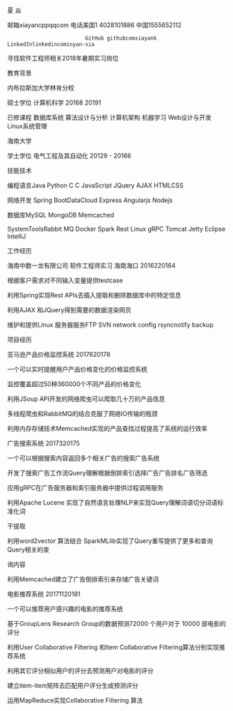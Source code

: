 



 夏 焱 

邮箱xiayancppqqcom     电话美国1 4028101886     中国1555652112 

                             GitHub githubcomxiayank     LinkedInlinkedincominyan-xia 

  

寻找软件工程师相关2018年暑期实习岗位 

教育背景 

内布拉斯加大学林肯分校                                                       

硕士学位 计算机科学          20168   20191 

已修课程 数据库系统 算法设计与分析 计算机架构 机器学习 Web设计与开发 Linux系统管理 

海南大学 

学士学位 电气工程及其自动化       20129 - 20166 

技能技术                                                                         

 编程语言Java Python C C JavaScript JQuery AJAX HTMLCSS 

 网络开发 Spring BootDataCloud Express Angularjs Nodejs 

 数据库MySQL MongoDB Memcached 

 SystemToolsRabbit MQ Docker Spark Rest Linux gRPC Tomcat Jetty Eclipse IntelliJ 

工作经历                                                                         

海南中数一龙有限公司 软件工程师实习     海南海口 2016220164 

 根据客户需求对不同输入变量提供testcase 

 利用Spring实现Rest APIs去插入提取和删除数据库中的特定信息 

 利用AJAX 和JQuery得到需要的数据渲染网页 

 维护和提供Linux 服务器服务FTP SVN network config rsyncnotify backup 

 

项目经历                                                                              

亚马逊产品价格监控系统        2017620178 

 一个可以实时提醒用户产品价格变化的价格监控系统 

 监控覆盖超过50种360000个不同产品的价格变化 

 利用JSoup API开发的网络爬虫可以爬取几十万的产品信息 

 多线程爬虫和RabbitMQ的结合克服了网络IO传输的瓶颈 

 利用内存存储技术Memcached实现的产品查找过程提高了系统的运行效率 

 

广告搜索系统        2017320175 

 一个可以根据搜索内容返回多个相关广告的搜索广告系统 

 开发了搜索广告工作流Query理解根据倒排索引选择广告广告排名广告筛选 

 应用gRPC在广告服务器和索引服务器中提供过程调用服务 

 利用Apache Lucene 实现了自然语言处理NLP来实现Query理解词语切分词语标准化词

干提取 

 利用word2vector 算法结合 SparkMLlib实现了Query重写提供了更多和查询Query相关的查

询内容 

 利用Memcached建立了广告倒排索引来存储广告关键词 

 

电影推荐系统        20171120181 

 一个可以推荐用户感兴趣的电影的推荐系统 

 基于GroupLens Research Group的数据预测72000 个用户对于 10000 部电影的评分 

 利用User Collaborative Filtering 和Item Collaborative Filtering算法分别实现推荐系统 

 利用其它评分相似用户的评分去预测用户对电影的评分 

 建立item-item矩阵去匹配用户评分生成预测评分 

 运用MapReduce实现Collaborative Filtering 算法 